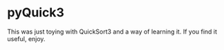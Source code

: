 # pyQuick3

This was just toying with QuickSort3 and a way of learning it.
If you find it useful, enjoy.